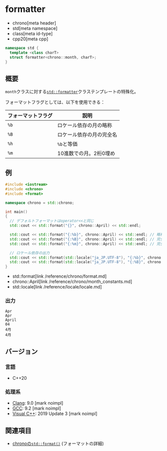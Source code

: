# formatter
* chrono[meta header]
* std[meta namespace]
* class[meta id-type]
* cpp20[meta cpp]

```cpp
namespace std {
  template <class charT>
  struct formatter<chrono::month, charT>;
}
```

## 概要
`month`クラスに対する[`std::formatter`](/reference/format/formatter.md)クラステンプレートの特殊化。

フォーマットフラグとしては、以下を使用できる：

| フォーマットフラグ | 説明 |
|--------------------|------|
| `%b` | ロケール依存の月の略称 |
| `%B` | ロケール依存の月の完全名 |
| `%h` | `%b`と等価 |
| `%m` | 10進数での月。2桁0埋め |


## 例
```cpp example
#include <iostream>
#include <chrono>
#include <format>

namespace chrono = std::chrono;

int main()
{
  // デフォルトフォーマットはoperator<<と同じ
  std::cout << std::format("{}", chrono::April) << std::endl;

  std::cout << std::format("{:%b}", chrono::April) << std::endl; // 略称
  std::cout << std::format("{:%B}", chrono::April) << std::endl; // 完全名
  std::cout << std::format("{:%m}", chrono::April) << std::endl; // 完全名

  // ロケール依存の出力
  std::cout << std::format(std::locale("ja_JP.UTF-8"), "{:%b}", chrono::April) << std::endl;
  std::cout << std::format(std::locale("ja_JP.UTF-8"), "{:%B}", chrono::April) << std::endl;
}
```
* std::format[link /reference/chrono/format.md]
* chrono::April[link /reference/chrono/month_constants.md]
* std::locale[link /reference/locale/locale.md]

### 出力
```
Apr
Apr
April
04
4月
4月
```

## バージョン
### 言語
- C++20

### 処理系
- [Clang](/implementation.md#clang): 9.0 [mark noimpl]
- [GCC](/implementation.md#gcc): 9.2 [mark noimpl]
- [Visual C++](/implementation.md#visual_cpp): 2019 Update 3 [mark noimpl]


## 関連項目
- [chronoの`std::format()`](/reference/chrono/format.md) (フォーマットの詳細)
